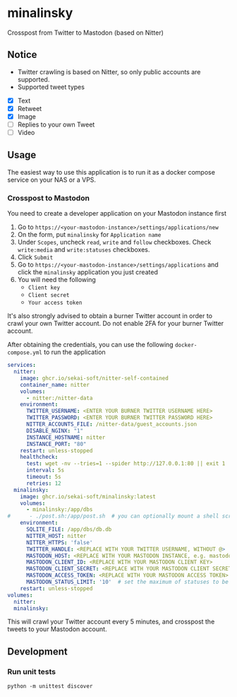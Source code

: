 # minalinsky
Crosspost from Twitter to Mastodon (based on Nitter)

## Notice
* Twitter crawling is based on Nitter, so only public accounts are supported.
* Supported tweet types
- [x] Text
- [x] Retweet
- [x] Image
- [ ] Replies to your own Tweet
- [ ] Video

## Usage
The easiest way to use this application is to run it as a docker compose service on your NAS or a VPS.

### Crosspost to Mastodon
You need to create a developer application on your Mastodon instance first

1. Go to `https://<your-mastodon-instance>/settings/applications/new`
2. On the form, put `minalinsky` for `Application name`
3. Under `Scopes`, uncheck `read`, `write` and `follow` checkboxes. Check `write:media` and `write:statuses` checkboxes.
4. Click `Submit`
5. Go to `https://<your-mastodon-instance>/settings/applications` and click the `minalinsky` application you just created
6. You will need the following
    * `Client key`
    * `Client secret`
    * `Your access token`

It's also strongly advised to obtain a burner Twitter account in order to crawl your own Twitter account. Do not enable 2FA for your burner Twitter account.

After obtaining the credentials, you can use the following `docker-compose.yml` to run the application
```yaml
services:
  nitter:
    image: ghcr.io/sekai-soft/nitter-self-contained
    container_name: nitter
    volumes:
      - nitter:/nitter-data
    environment:
      TWITTER_USERNAME: <ENTER YOUR BURNER TWITTER USERNAME HERE>
      TWITTER_PASSWORD: <ENTER YOUR BURNER TWITTER PASSWORD HERE>
      NITTER_ACCOUNTS_FILE: /nitter-data/guest_accounts.json
      DISABLE_NGINX: "1"
      INSTANCE_HOSTNAME: nitter
      INSTANCE_PORT: "80"
    restart: unless-stopped
    healthcheck:
      test: wget -nv --tries=1 --spider http://127.0.0.1:80 || exit 1
      interval: 5s
      timeout: 5s
      retries: 12
  minalinsky:
    image: ghcr.io/sekai-soft/minalinsky:latest
    volumes:
      - minalinsky:/app/dbs
#      - ./post.sh:/app/post.sh  # you can optionally mount a shell script at /app/post.sh to run after every Nitter crawl to perform tasks such as sending a heartbeat
    environment:
      SQLITE_FILE: /app/dbs/db.db
      NITTER_HOST: nitter
      NITTER_HTTPS: 'false'
      TWITTER_HANDLE: <REPLACE WITH YOUR TWITTER USERNAME, WITHOUT @>
      MASTODON_HOST: <REPLACE WITH YOUR MASTODON INSTANCE, e.g. mastodon.ktachibana.party>
      MASTODON_CLIENT_ID: <REPLACE WITH YOUR MASTODON CLIENT KEY>
      MASTODON_CLIENT_SECRET: <REPLACE WITH YOUR MASTODON CLIENT SECRET>
      MASTODON_ACCESS_TOKEN: <REPLACE WITH YOUR MASTODON ACCESS TOKEN>
      MASTODON_STATUS_LIMIT: '10'  # set the maximum of statuses to be posted at once
    restart: unless-stopped
volumes:
  nitter:
  minalinsky:
```

This will crawl your Twitter account every 5 minutes, and crosspost the tweets to your Mastodon account.

## Development

### Run unit tests
```shell
python -m unittest discover
```
